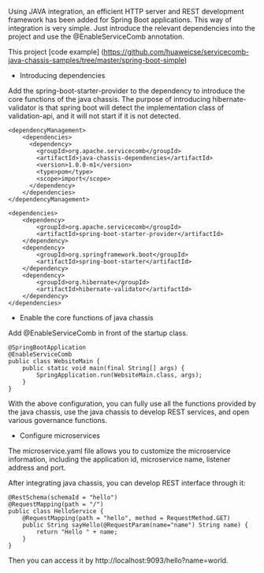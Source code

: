 Using JAVA integration, an efficient HTTP server and REST development framework has been added for Spring Boot applications. This way of integration is very simple. Just introduce the relevant dependencies into the project and use the @EnableServiceComb annotation.

This project [code example] (https://github.com/huaweicse/servicecomb-java-chassis-samples/tree/master/spring-boot-simple)



* Introducing dependencies

Add the spring-boot-starter-provider to the dependency to introduce the core functions of the java chassis. The purpose of introducing hibernate-validator is that spring boot will detect the implementation class of validation-api, and it will not start if it is not detected.

```
<dependencyManagement>
    <dependencies>
      <dependency>
        <groupId>org.apache.servicecomb</groupId>
        <artifactId>java-chassis-dependencies</artifactId>
        <version>1.0.0-m1</version>
        <type>pom</type>
        <scope>import</scope>
      </dependency>
    </dependencies>
</dependencyManagement>

<dependencies>
    <dependency>
        <groupId>org.apache.servicecomb</groupId>
        <artifactId>spring-boot-starter-provider</artifactId>
    </dependency>
    <dependency>
        <groupId>org.springframework.boot</groupId>
        <artifactId>spring-boot-starter</artifactId>
    </dependency>
    <dependency>
        <groupId>org.hibernate</groupId>
        <artifactId>hibernate-validator</artifactId>
    </dependency>
</dependencies>
```


* Enable the core functions of java chassis

Add @EnableServiceComb in front of the startup class.

```
@SpringBootApplication
@EnableServiceComb
public class WebsiteMain {
    public static void main(final String[] args) {
        SpringApplication.run(WebsiteMain.class, args);
    }
}
```


With the above configuration, you can fully use all the functions provided by the java chassis, use the java chassis to develop REST services, and open various governance functions.



* Configure microservices

The microservice.yaml file allows you to customize the microservice information, including the application id, microservice name, listener address and port.



After integrating java chassis, you can develop REST interface through it:

```
@RestSchema(schemaId = "hello")
@RequestMapping(path = "/")
public class HelloService {
    @RequestMapping(path = "hello", method = RequestMethod.GET)
    public String sayHello(@RequestParam(name="name") String name) {
        return "Hello " + name;
    }
}
```



Then you can access it by http://localhost:9093/hello?name=world.

